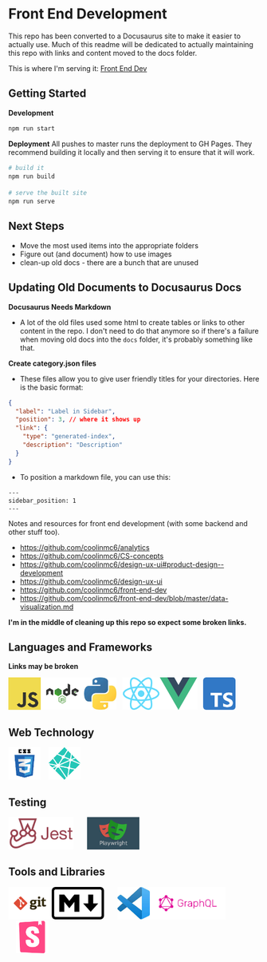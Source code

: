 # Front End Development

This repo has been converted to a Docusaurus site to make it easier to actually use. Much of this readme will be
dedicated to actually maintaining this repo with links and content moved to the docs folder.

This is where I'm serving it: [Front End Dev](https://coolinmc6.github.io/front-end-dev/)

## Getting Started

**Development**
```sh
npm run start
```

**Deployment**
All pushes to master runs the deployment to GH Pages. They recommend building it locally and then serving it
to ensure that it will work.

```sh
# build it
npm run build

# serve the built site
npm run serve
```

## Next Steps
- Move the most used items into the appropriate folders
- Figure out (and document) how to use images
- clean-up old docs - there are a bunch that are unused

## Updating Old Documents to Docusaurus Docs

**Docusaurus Needs Markdown**
- A lot of the old files used some html to create tables or links to other content in the repo.
I don't need to do that anymore so if there's a failure when moving old docs into the `docs` folder,
it's probably something like that.

**Create __category__.json files**
- These files allow you to give user friendly titles for your directories. Here is the basic format:

```json
{
  "label": "Label in Sidebar",
  "position": 3, // where it shows up
  "link": {
    "type": "generated-index",
    "description": "Description"
  }
}
```
- To position a markdown file, you can use this:

```
---
sidebar_position: 1
---
```


Notes and resources for front end development (with some backend and other stuff too).

- https://github.com/coolinmc6/analytics
- https://github.com/coolinmc6/CS-concepts
- https://github.com/coolinmc6/design-ux-ui#product-design--development
- https://github.com/coolinmc6/design-ux-ui
- https://github.com/coolinmc6/front-end-dev
- https://github.com/coolinmc6/front-end-dev/blob/master/data-visualization.md

**I'm in the middle of cleaning up this repo so expect some broken links.**

## Languages and Frameworks

**Links may be broken**

[<img height="65" style="max-height: 65px;" src="./assets/logos/javascript-logo3.png"/>](https://github.com/coolinmc6/front-end-dev/tree/master/core-frontend/javascript)[<img height="65" style="max-height: 65px;" src="./assets/logos/nodejs-logo.png" />](https://github.com/coolinmc6/front-end-dev/tree/master/other-languages/nodejs)[<img height="65" style="max-height: 65px;" src="./assets/logos/python-logo2.jpeg" />](https://github.com/coolinmc6/front-end-dev/tree/master/other-languages/python)&nbsp;&nbsp;&nbsp;[<img height="65" style="max-height: 65px;" src="./assets/logos/react-logo2.png" />](https://github.com/coolinmc6/front-end-dev/tree/master/libraries-and-frameworks/react)[<img height="65" style="max-height: 65px;" src="./assets/logos/vue-logo.png" />](https://github.com/coolinmc6/front-end-dev/tree/master/libraries-and-frameworks/vue)&nbsp;&nbsp;&nbsp;[<img height="65" style="max-height: 65px;" src="./assets/logos/typescript-logo.png" />](https://github.com/coolinmc6/front-end-dev/tree/master/core-frontend/typescript)

## Web Technology

[<img height="65" style="max-height: 65px;" src="./assets/logos/css3-logo.png"  />](https://github.com/coolinmc6/front-end-dev/tree/master/css)[<img height="65" style="max-height: 65px; padding-left: 15px" src="./assets/logos/netlify-logo3.png" />](https://github.com/coolinmc6/front-end-dev/tree/master/tools-and-environments/netlify)

## Testing

[<img height="65" style="max-height: 65px;" src="./assets/logos/jest-logo2.png" />](https://github.com/coolinmc6/front-end-dev/tree/master/jest)&nbsp;&nbsp;&nbsp;[<img height="65" style="max-height: 65px; padding-left: 15px" src="./assets/logos/playwright-logo.png" />](https://github.com/coolinmc6/front-end-dev/tree/master/playwright)

## Tools and Libraries

[<img height="65" style="max-height: 65px;" src="./assets/logos/git-logo.png" />](https://github.com/coolinmc6/front-end-dev/tree/master/git)[<img height="65" style="max-height: 65px" src="./assets/logos/markdown-logo.png" />](https://github.com/coolinmc6/front-end-dev/tree/master/markdown)&nbsp;&nbsp;&nbsp;[<img height="65" style="max-height: 65px; padding-left: 15px" src="./assets/logos/vscode-logo.jpeg" />](https://github.com/coolinmc6/front-end-dev/tree/master/vscode)[<img height="65" style="max-height: 65px;" src="./assets/logos/graphql-logo.png" />](https://github.com/coolinmc6/front-end-dev/tree/master/graphql)[<img height="65" style="max-height: 65px; padding-left: 15px" src="./assets/logos/storybook-logo.png" />](https://github.com/coolinmc6/front-end-dev/tree/master/storybook)